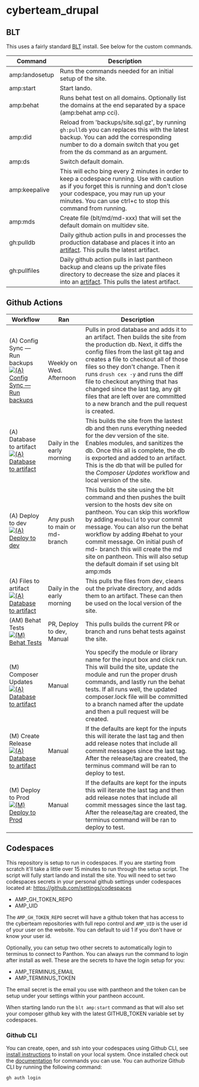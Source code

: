 # cyberteam_drupal

## BLT

This uses a fairly standard [BLT](https://github.com/acquia/blt) install. See below for the custom commands.

| Command        | Description                                                                                                                                                                                                                                                            |
| -------------  | ------------------------------------------------------------------------------------------------------------------------------------------------------------------------------------------                                                                             |
| amp:landosetup | Runs the commands needed for an initial setup of the site.                                                                                                                                                                                                             |
| amp:start      | Start lando.                                                                                                                                                                                                                                                           |
| amp:behat      | Runs behat test on all domains. Optionally list the domains at the end separated by a space (amp:behat amp cci).                                                                                                                                                       |
| amp:did        | Reload from 'backups/site.sql.gz', by running ```gh:pulldb``` you can replaces this with the latest backup. You can add the corresponding number to do a domain switch that you get from the ds command as an argument.                                                |
| amp:ds         | Switch default domain.                                                                                                                                                                                                                                                 |
| amp:keepalive  | This will echo bing every 2 minutes in order to keep a codespace running. Use with caution as if you forget this is running and don't close your codespace, you may run up your minutes. You can use ctrl+c to stop this command from running.                         |
| amp:mds        | Create file (blt/md/md-xxx) that will set the default domain on multidev site.                                                                                                                                                                                         |
| gh:pulldb      | Daily github action pulls in and processes the production database and places it into an [artifact](https://github.com/necyberteam/cyberteam_drupal/actions/workflows/backupdb.yml). This pulls the latest artifact.                                                   |
| gh:pullfiles   | Daily github action pulls in last pantheon backup and cleans up the private files directory to decrease the size and places it into an [artifact](https://github.com/necyberteam/cyberteam_drupal/actions/workflows/backupfiles.yml).  This pulls the latest artifact. |

## Github Actions

| Workflow                                                                                                                                                                                                                                                                                                                                                                                              | Ran                            | Description                                                                                                                                                                                                                                                                                                                                                                                                                                   |
| --------                                                                                                                                                                                                                                                                                                                                                                                              | ---                            | -----------                                                                                                                                                                                                                                                                                                                                                                                                                                   |
| (A) Config Sync — Run backups <br /> [![(A) Config Sync — Run backups](https://github.com/necyberteam/cyberteam_drupal/actions/workflows/configsync.yml/badge.svg)](https://github.com/necyberteam/cyberteam_drupal/actions/workflows/configsync.yml)                                                                                                                                                 | Weekly on Wed. Afternoon       | Pulls in prod database and adds it to an artifact. Then builds the site from the production db. Next, it diffs the config files from the last git tag and creates a file to checkout all of those files so they don't change. Then it runs ```drush cex -y``` and runs the diff file to checkout anything that has changed since the last tag, any git files that are left over are committed to a new branch and the pull request is created. |
| (A) Database to artifact <br /> [![(A) Database to artifact](https://github.com/necyberteam/cyberteam_drupal/actions/workflows/backupdb.yml/badge.svg)](https://github.com/necyberteam/cyberteam_drupal/actions/workflows/backupdb.yml)                                                                                                                                                               | Daily in the early morning     | This builds the site from the lastest db and then runs everything needed for the dev version of the site. Enables modules, and sanitizes the db. Once this all is complete, the db is exported and added to an artifact. This is the db that will be pulled for the _Composer Updates_ workflow and local version of the site.                                                                                                                |
| (A) Deploy to dev <br /> [![(A) Deploy to dev](https://github.com/necyberteam/cyberteam_drupal/actions/workflows/main.yml/badge.svg)](https://github.com/necyberteam/cyberteam_drupal/actions/workflows/main.yml)                                                                                                                                                                                     | Any push to main or md- branch | This builds the site using the blt command and then pushes the built version to the hosts dev site on pantheon. You can skip this workflow by adding ```#nobuild``` to your commit message. You can also run the behat workflow by adding #behat to your commit message. On initial push of md- branch this will create the md site on pantheon. This will also setup the default domain if set using blt amp:mds                                                                                                                                                                      |
| (A) Files to artifact <br /> [![(A) Database to artifact](https://github.com/necyberteam/cyberteam_drupal/actions/workflows/backupfiles.yml/badge.svg)](https://github.com/necyberteam/cyberteam_drupal/actions/workflows/backupfiles.yml)                                                                                                                                                            | Daily in the early morning     | This pulls the files from dev, cleans out the private directory, and adds them to an artifact. These can then be used on the local version of the site.                                                                                                                                                                                                                                                                                       |
| (AM) Behat Tests  <br /> [![(M) Behat Tests](https://github.com/necyberteam/cyberteam_drupal/actions/workflows/behat.yml/badge.svg)](https://github.com/necyberteam/cyberteam_drupal/actions/workflows/behat.yml)                                                                                                                                                                                     | PR, Deploy to dev, Manual      | This pulls builds the current PR or branch  and runs behat tests against the site.                                                                                                                                                                                                                                                                                                                                                            |
| (M) Composer Updates <br /> [![(A) Database to artifact](https://github.com/necyberteam/cyberteam_drupal/actions/workflows/updates.yml/badge.svg)](https://github.com/necyberteam/cyberteam_drupal/actions/workflows/updates.yml)                                                                                                                                                                     | Manual                         | You specify the module or library name for the input box and click run. This will build the site, update the module and run the proper drush commands, and lastly run the behat tests. If all runs well, the updated composer.lock file will be committed to a branch named after the update and then a pull request will be created.                                                                                                         |
| (M) Create Release <br /> [![(A) Database to artifact](https://github.com/necyberteam/cyberteam_drupal/actions/workflows/releases.yml/badge.svg)](https://github.com/necyberteam/cyberteam_drupal/actions/workflows/releases.yml)                                                                                                                                                                     | Manual                         | If the defaults are kept for the inputs this will iterate the last tag and then add release notes that include all commit messages since the last tag. After the release/tag are created, the terminus command will be ran to deploy to test.                                                                                                                                                                                                 |
| (M) Deploy to Prod  <br /> [![(M) Deploy to Prod](https://github.com/necyberteam/cyberteam_drupal/actions/workflows/deployprod.yml/badge.svg)](https://github.com/necyberteam/cyberteam_drupal/actions/workflows/deployprod.yml)                                                                                                                                                                      | Manual                         | If the defaults are kept for the inputs this will iterate the last tag and then add release notes that include all commit messages since the last tag. After the release/tag are created, the terminus command will be ran to deploy to test.                                                                                                                                                                                                 |

## Codespaces

This repository is setup to run in codespaces. If you are starting from scratch it'll take a little over 15 minutes to run through the setup script. The script will fully start lando and install the site. You will need to set two codespaces secrets in your personal github settings under codespaces located at: https://github.com/settings/codespaces

- AMP_GH_TOKEN_REPO
- AMP_UID

The ```AMP_GH_TOKEN_REPO``` secret will have a github token that has access to the cyberteam repositories with full repo control and ```AMP_UID``` is the user id of your user on the website. You can default to uid 1 if you don't have or know your user id.

Optionally, you can setup two other secrets to automatically login to terminus to connect to Panthon. You can always run the command to login after install as well. These are the secrets to have the login setup for you:

- AMP_TERMINUS_EMAIL
- AMP_TERMINUS_TOKEN

The email secret is the email you use with pantheon and the token can be setup under your settings within your pantheon account.

When starting lando run the ```blt amp:start``` command as that will also set your composer github key with the latest GITHUB_TOKEN variable set by codespaces.

### Github CLI

You can create, open, and ssh into your codespaces using Github CLI, see [install instructions](https://github.com/cli/cli#installation) to install on your local system. Once installed check out the [documentation](https://docs.github.com/en/codespaces/developing-in-codespaces/using-github-codespaces-with-github-cli) for commands you can use. You can authorize Github CLI by running the following command:

```gh auth login```



